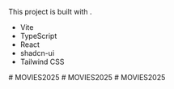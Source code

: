 This project is built with .

- Vite
- TypeScript
- React
- shadcn-ui
- Tailwind CSS

 
#   M O V I E S 2 0 2 5  
 #   M O V I E S 2 0 2 5  
 #   M O V I E S 2 0 2 5  
 